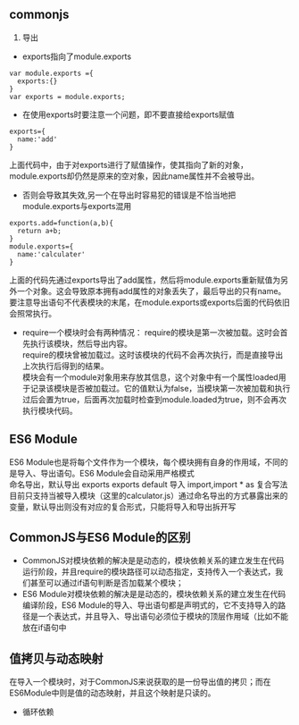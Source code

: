 ## commonjs  
1. 导出  
* exports指向了module.exports  
```
var module.exports ={
  exports:{}
}
var exports = module.exports;
```  
* 在使用exports时要注意一个问题，即不要直接给exports赋值  
```
exports={
  name:'add'
}
```
上面代码中，由于对exports进行了赋值操作，使其指向了新的对象，module.exports却仍然是原来的空对象，因此name属性并不会被导出。  
* 否则会导致其失效,另一个在导出时容易犯的错误是不恰当地把module.exports与exports混用
```
exports.add=function(a,b){
  return a+b;
}
module.exports={
  name:'calculater'
}
```
上面的代码先通过exports导出了add属性，然后将module.exports重新赋值为另外一个对象。这会导致原本拥有add属性的对象丢失了，最后导出的只有name。  
要注意导出语句不代表模块的末尾，在module.exports或exports后面的代码依旧会照常执行。  
* require一个模块时会有两种情况： 
require的模块是第一次被加载。这时会首先执行该模块，然后导出内容。  
require的模块曾被加载过。这时该模块的代码不会再次执行，而是直接导出上次执行后得到的结果。  
模块会有一个module对象用来存放其信息，这个对象中有一个属性loaded用于记录该模块是否被加载过。它的值默认为false，当模块第一次被加载和执行过后会置为true，后面再次加载时检查到module.loaded为true，则不会再次执行模块代码。 
## ES6 Module  
ES6 Module也是将每个文件作为一个模块，每个模块拥有自身的作用域，不同的是导入、导出语句。ES6 Module会自动采用严格模式  
命名导出，默认导出  exports exports default
导入  import,import * as
复合写法目前只支持当被导入模块（这里的calculator.js）通过命名导出的方式暴露出来的变量，默认导出则没有对应的复合形式，只能将导入和导出拆开写  
## CommonJS与ES6 Module的区别   
* CommonJS对模块依赖的解决是是动态的，模块依赖关系的建立发生在代码运行阶段，并且require的模块路径可以动态指定，支持传入一个表达式，我们甚至可以通过if语句判断是否加载某个模块；  
* ES6 Module对模块依赖的解决是是动态的，模块依赖关系的建立发生在代码编译阶段，ES6 Module的导入、导出语句都是声明式的，它不支持导入的路径是一个表达式，并且导入、导出语句必须位于模块的顶层作用域（比如不能放在if语句中  
## 值拷贝与动态映射  
在导入一个模块时，对于CommonJS来说获取的是一份导出值的拷贝；而在ES6Module中则是值的动态映射，并且这个映射是只读的。 
* 循环依赖